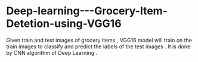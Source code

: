 # Deep-learning---Grocery-Item-Detetion-using-VGG16
Given train and test images of grocery items , VGG16 model will train on the train images to classify and predict the labels of the test images . It is done by CNN algorithm of Deep Learning .
